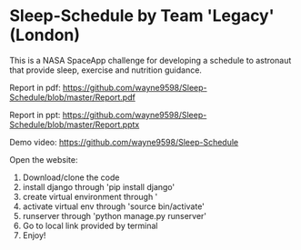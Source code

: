 # Sleep-Schedule by Team 'Legacy' (London)

This is a NASA SpaceApp challenge for developing a schedule to astronaut that provide sleep, exercise and nutrition guidance. 

Report in pdf: https://github.com/wayne9598/Sleep-Schedule/blob/master/Report.pdf

Report in ppt: https://github.com/wayne9598/Sleep-Schedule/blob/master/Report.pptx

Demo video: https://github.com/wayne9598/Sleep-Schedule

Open the website:
1. Download/clone the code
2. install django through 'pip install django'
3. create virtual environment through '
4. activate virtual env through 'source bin/activate'
5. runserver through 'python manage.py runserver'
6. Go to local link provided by terminal
7. Enjoy!
